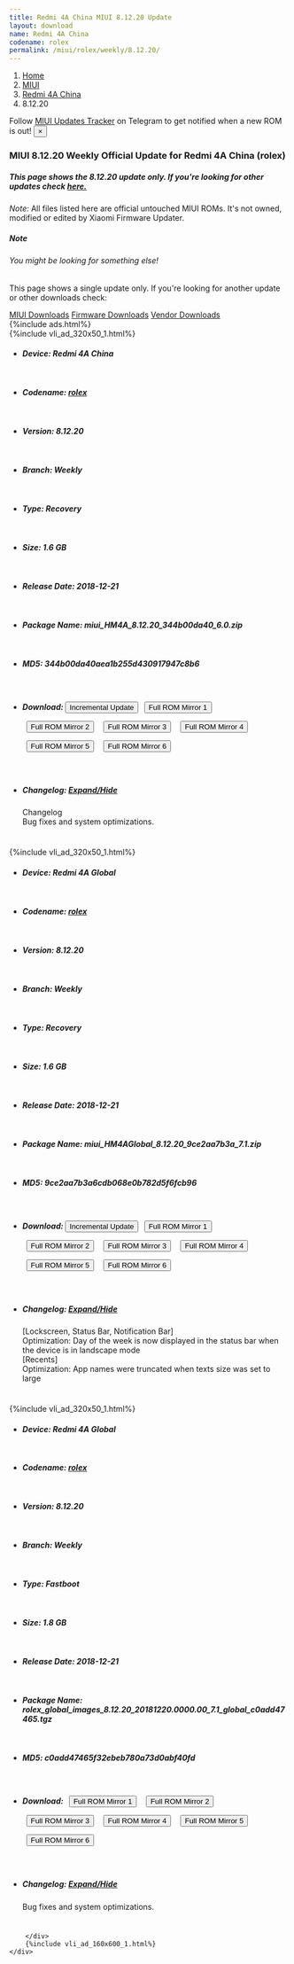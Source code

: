 ```yaml
---
title: Redmi 4A China MIUI 8.12.20 Update
layout: download
name: Redmi 4A China
codename: rolex
permalink: /miui/rolex/weekly/8.12.20/
---
```

<nav aria-label="breadcrumb">
    <ol class="breadcrumb">
        <li class="breadcrumb-item"><a href="/">Home</a></li>
        <li class="breadcrumb-item"><a href="/miui/">MIUI</a></li>
        <li class="breadcrumb-item"><a href="/miui/rolex/">Redmi 4A China</a></li>
        <li class="breadcrumb-item active" aria-current="page">8.12.20</li>
    </ol>
</nav>
<div class="alert alert-primary alert-dismissible fade show" role="alert">
    Follow <a href="https://t.me/MIUIUpdatesTracker" class="alert-link">MIUI Updates Tracker</a> on Telegram to get
    notified when a new ROM is out!
    <button type="button" class="close" data-dismiss="alert" aria-label="Close">
        <span aria-hidden="true">&times;</span>
    </button>
</div>
<div class="col-12 mx-auto">
    <h3 class="title bg-light p-2 rounded">MIUI 8.12.20 Weekly Official Update for Redmi 4A China (rolex)</h3>
    <h5>This page shows the 8.12.20 update only. If you're looking for other updates check
        <a href="/miui/rolex/">here.</a></h5>
    <p><i>Note: </i>All files listed here are official untouched MIUI ROMs.
        It's not owned, modified or edited by Xiaomi Firmware Updater.</p>
    <div class="card">
        <div class="card-body">
            <h5 class="card-title">Note</h5>
            <h6 class="card-subtitle mb-2 text-muted">You might be looking for something else!</h6>
            <p class="card-text">This page shows a single update only.
                If you're looking for another update or other downloads check:</p>
            <a href="/miui/" class="card-link">MIUI Downloads</a>
            <a href="/firmware/" class="card-link">Firmware Downloads</a>
            <a href="/vendor/" class="card-link">Vendor Downloads</a>
        </div>
    </div>
    {%include ads.html%}
    <div class="row justify-content-center">
        <div class="col-10" id="downloads">
                    <div class="card card-body">
            {%include vli_ad_320x50_1.html%}
            <ul class="list-unstyled">
                <li style="padding-bottom: 10px;">
                    <h5><b>Device: </b>Redmi 4A China</h5>
                </li>
                <li style="padding-bottom: 10px;">
                    <h5><b>Codename: </b> <a href="/miui/rolex/" target="_blank">rolex</a> </h5>
                </li>
                <li style="padding-bottom: 10px;">
                    <h5><b>Version: </b>8.12.20</h5>
                </li>
                <li style="padding-bottom: 10px;">
                    <h5><b>Branch: </b>Weekly</h5>
                </li>
                <li style="padding-bottom: 10px;">
                    <h5><b>Type: </b>Recovery</h5>
                </li>
                <li style="padding-bottom: 10px;">
                    <h5><b>Size: </b>1.6 GB</h5>
                </li>
                <li style="padding-bottom: 10px;">
                    <h5><b>Release Date: </b>2018-12-21</h5>
                </li>
                <li style="padding-bottom: 10px;">
                    <h5><b>Package Name: </b><span id="filename" class="text-dark">miui_HM4A_8.12.20_344b00da40_6.0.zip</span></h5>
                </li>
                <li style="padding-bottom: 10px;">
                    <h5><b>MD5: </b><span id="md5" class="text-muted">344b00da40aea1b255d430917947c8b6</span></h5>
                </li>
                <li style="padding-bottom: 10px;">
                    <h5><b>Download: </b><button type="button" id="incremental_download" class="btn btn-warning" onclick="window.open('https://bigota.d.miui.com/8.12.20/miui-blockota-mido_global-8.12.13-8.12.20-d8b7046238-7.0.zip', '_blank');"><i class="fa fa-download"></i> Incremental Update</button> <button type="button" id="download" class="btn btn-primary" style="margin: 7px;" onclick="window.open('https://cdn-ota.azureedge.net/8.12.20/miui_HM4A_8.12.20_344b00da40_6.0.zip', '_blank');"><i class="fa fa-download"></i> Full ROM Mirror 1</button> <button type="button" id="download" class="btn btn-primary" style="margin: 7px;" onclick="window.open('https://cdnorg.d.miui.com/8.12.20/miui_HM4A_8.12.20_344b00da40_6.0.zip', '_blank');"><i class="fa fa-download"></i> Full ROM Mirror 2</button> <button type="button" id="download" class="btn btn-primary" style="margin: 7px;" onclick="window.open('https://bkt-sgp-miui-ota-update-alisgp.oss-ap-southeast-1.aliyuncs.com/8.12.20/miui_HM4A_8.12.20_344b00da40_6.0.zip', '_blank');"><i class="fa fa-download"></i> Full ROM Mirror 3</button> <button type="button" id="download" class="btn btn-primary" style="margin: 7px;" onclick="window.open('https://bn.d.miui.com/8.12.20/miui_HM4A_8.12.20_344b00da40_6.0.zip', '_blank');"><i class="fa fa-download"></i> Full ROM Mirror 4</button> <button type="button" id="download" class="btn btn-primary" style="margin: 7px;" onclick="window.open('https://bigota.d.miui.com/8.12.20/miui_HM4A_8.12.20_344b00da40_6.0.zip', '_blank');"><i class="fa fa-download"></i> Full ROM Mirror 5</button> <button type="button" id="download" class="btn btn-primary" style="margin: 7px;" onclick="window.open('https://hugeota.d.miui.com/8.12.20/miui_HM4A_8.12.20_344b00da40_6.0.zip', '_blank');"><i class="fa fa-download"></i> Full ROM Mirror 6</button></h5>
                </li>
                <li style="padding-bottom: 10px;">
                    <h5><b>Changelog: </b><a href="#rolex_1_changelog" data-toggle="collapse" role="button"
                            aria-expanded="false" aria-controls="rolex_1_changelog"> <i class="fa fa-arrow-down"
                                aria-hidden="true"></i> Expand/Hide</a></h5>
                    <div class="collapse" id="rolex_1_changelog">
                        <p id="changelog_text">Changelog<br>Bug fixes and system optimizations.</p>
                    </div>
                </li>
            </ul>
        </div>
        <div class="card card-body">
            {%include vli_ad_320x50_1.html%}
            <ul class="list-unstyled">
                <li style="padding-bottom: 10px;">
                    <h5><b>Device: </b>Redmi 4A Global</h5>
                </li>
                <li style="padding-bottom: 10px;">
                    <h5><b>Codename: </b> <a href="/miui/rolex/" target="_blank">rolex</a> </h5>
                </li>
                <li style="padding-bottom: 10px;">
                    <h5><b>Version: </b>8.12.20</h5>
                </li>
                <li style="padding-bottom: 10px;">
                    <h5><b>Branch: </b>Weekly</h5>
                </li>
                <li style="padding-bottom: 10px;">
                    <h5><b>Type: </b>Recovery</h5>
                </li>
                <li style="padding-bottom: 10px;">
                    <h5><b>Size: </b>1.6 GB</h5>
                </li>
                <li style="padding-bottom: 10px;">
                    <h5><b>Release Date: </b>2018-12-21</h5>
                </li>
                <li style="padding-bottom: 10px;">
                    <h5><b>Package Name: </b><span id="filename" class="text-dark">miui_HM4AGlobal_8.12.20_9ce2aa7b3a_7.1.zip</span></h5>
                </li>
                <li style="padding-bottom: 10px;">
                    <h5><b>MD5: </b><span id="md5" class="text-muted">9ce2aa7b3a6cdb068e0b782d5f6fcb96</span></h5>
                </li>
                <li style="padding-bottom: 10px;">
                    <h5><b>Download: </b><button type="button" id="incremental_download" class="btn btn-warning" onclick="window.open('https://bigota.d.miui.com/8.12.20/miui-blockota-mido_global-8.12.13-8.12.20-d8b7046238-7.0.zip', '_blank');"><i class="fa fa-download"></i> Incremental Update</button> <button type="button" id="download" class="btn btn-primary" style="margin: 7px;" onclick="window.open('https://cdn-ota.azureedge.net/8.12.20/miui_HM4AGlobal_8.12.20_9ce2aa7b3a_7.1.zip', '_blank');"><i class="fa fa-download"></i> Full ROM Mirror 1</button> <button type="button" id="download" class="btn btn-primary" style="margin: 7px;" onclick="window.open('https://cdnorg.d.miui.com/8.12.20/miui_HM4AGlobal_8.12.20_9ce2aa7b3a_7.1.zip', '_blank');"><i class="fa fa-download"></i> Full ROM Mirror 2</button> <button type="button" id="download" class="btn btn-primary" style="margin: 7px;" onclick="window.open('https://bkt-sgp-miui-ota-update-alisgp.oss-ap-southeast-1.aliyuncs.com/8.12.20/miui_HM4AGlobal_8.12.20_9ce2aa7b3a_7.1.zip', '_blank');"><i class="fa fa-download"></i> Full ROM Mirror 3</button> <button type="button" id="download" class="btn btn-primary" style="margin: 7px;" onclick="window.open('https://bn.d.miui.com/8.12.20/miui_HM4AGlobal_8.12.20_9ce2aa7b3a_7.1.zip', '_blank');"><i class="fa fa-download"></i> Full ROM Mirror 4</button> <button type="button" id="download" class="btn btn-primary" style="margin: 7px;" onclick="window.open('https://bigota.d.miui.com/8.12.20/miui_HM4AGlobal_8.12.20_9ce2aa7b3a_7.1.zip', '_blank');"><i class="fa fa-download"></i> Full ROM Mirror 5</button> <button type="button" id="download" class="btn btn-primary" style="margin: 7px;" onclick="window.open('https://hugeota.d.miui.com/8.12.20/miui_HM4AGlobal_8.12.20_9ce2aa7b3a_7.1.zip', '_blank');"><i class="fa fa-download"></i> Full ROM Mirror 6</button></h5>
                </li>
                <li style="padding-bottom: 10px;">
                    <h5><b>Changelog: </b><a href="#rolex_2_changelog" data-toggle="collapse" role="button"
                            aria-expanded="false" aria-controls="rolex_2_changelog"> <i class="fa fa-arrow-down"
                                aria-hidden="true"></i> Expand/Hide</a></h5>
                    <div class="collapse" id="rolex_2_changelog">
                        <p id="changelog_text">[Lockscreen, Status Bar, Notification Bar]<br>Optimization: Day of the week is now displayed in the status bar when the device is in landscape mode<br>[Recents]<br>Optimization: App names were truncated when texts size was set to large</p>
                    </div>
                </li>
            </ul>
        </div>
        <div class="card card-body">
            {%include vli_ad_320x50_1.html%}
            <ul class="list-unstyled">
                <li style="padding-bottom: 10px;">
                    <h5><b>Device: </b>Redmi 4A Global</h5>
                </li>
                <li style="padding-bottom: 10px;">
                    <h5><b>Codename: </b> <a href="/miui/rolex/" target="_blank">rolex</a> </h5>
                </li>
                <li style="padding-bottom: 10px;">
                    <h5><b>Version: </b>8.12.20</h5>
                </li>
                <li style="padding-bottom: 10px;">
                    <h5><b>Branch: </b>Weekly</h5>
                </li>
                <li style="padding-bottom: 10px;">
                    <h5><b>Type: </b>Fastboot</h5>
                </li>
                <li style="padding-bottom: 10px;">
                    <h5><b>Size: </b>1.8 GB</h5>
                </li>
                <li style="padding-bottom: 10px;">
                    <h5><b>Release Date: </b>2018-12-21</h5>
                </li>
                <li style="padding-bottom: 10px;">
                    <h5><b>Package Name: </b><span id="filename" class="text-dark">rolex_global_images_8.12.20_20181220.0000.00_7.1_global_c0add47465.tgz</span></h5>
                </li>
                <li style="padding-bottom: 10px;">
                    <h5><b>MD5: </b><span id="md5" class="text-muted">c0add47465f32ebeb780a73d0abf40fd</span></h5>
                </li>
                <li style="padding-bottom: 10px;">
                    <h5><b>Download: </b> <button type="button" id="download" class="btn btn-primary" style="margin: 7px;" onclick="window.open('https://cdn-ota.azureedge.net/8.12.20/rolex_global_images_8.12.20_20181220.0000.00_7.1_global_c0add47465.tgz', '_blank');"><i class="fa fa-download"></i> Full ROM Mirror 1</button> <button type="button" id="download" class="btn btn-primary" style="margin: 7px;" onclick="window.open('https://cdnorg.d.miui.com/8.12.20/rolex_global_images_8.12.20_20181220.0000.00_7.1_global_c0add47465.tgz', '_blank');"><i class="fa fa-download"></i> Full ROM Mirror 2</button> <button type="button" id="download" class="btn btn-primary" style="margin: 7px;" onclick="window.open('https://bkt-sgp-miui-ota-update-alisgp.oss-ap-southeast-1.aliyuncs.com/8.12.20/rolex_global_images_8.12.20_20181220.0000.00_7.1_global_c0add47465.tgz', '_blank');"><i class="fa fa-download"></i> Full ROM Mirror 3</button> <button type="button" id="download" class="btn btn-primary" style="margin: 7px;" onclick="window.open('https://bn.d.miui.com/8.12.20/rolex_global_images_8.12.20_20181220.0000.00_7.1_global_c0add47465.tgz', '_blank');"><i class="fa fa-download"></i> Full ROM Mirror 4</button> <button type="button" id="download" class="btn btn-primary" style="margin: 7px;" onclick="window.open('https://bigota.d.miui.com/8.12.20/rolex_global_images_8.12.20_20181220.0000.00_7.1_global_c0add47465.tgz', '_blank');"><i class="fa fa-download"></i> Full ROM Mirror 5</button> <button type="button" id="download" class="btn btn-primary" style="margin: 7px;" onclick="window.open('https://hugeota.d.miui.com/8.12.20/rolex_global_images_8.12.20_20181220.0000.00_7.1_global_c0add47465.tgz', '_blank');"><i class="fa fa-download"></i> Full ROM Mirror 6</button></h5>
                </li>
                <li style="padding-bottom: 10px;">
                    <h5><b>Changelog: </b><a href="#rolex_3_changelog" data-toggle="collapse" role="button"
                            aria-expanded="false" aria-controls="rolex_3_changelog"> <i class="fa fa-arrow-down"
                                aria-hidden="true"></i> Expand/Hide</a></h5>
                    <div class="collapse" id="rolex_3_changelog">
                        <p id="changelog_text">Bug fixes and system optimizations.</p>
                    </div>
                </li>
            </ul>
        </div>

        </div>
        {%include vli_ad_160x600_1.html%}
    </div>
</div>
